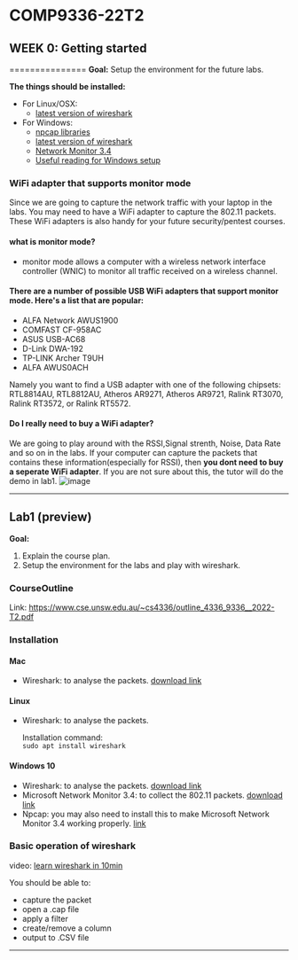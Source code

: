 # COMP9336-22T2

## WEEK 0: Getting started 
===============
**Goal:** Setup the environment for the future labs. 

**The things should be installed:**
 - For Linux/OSX:  
   - [latest version of wireshark](https://www.wireshark.org/#download)  
 - For Windows:   
   - [npcap libraries](https://blog.packet-foo.com/2019/04/wireless-capture-on-windows/comment-page-1/)
   - [latest version of wireshark](https://www.wireshark.org/#download)
   - [Network Monitor 3.4](https://www.microsoft.com/en-au/download/details.aspx?id=4865)
   - [Useful reading for Windows setup](https://blog.packet-foo.com/2019/04/wireless-capture-on-windows/comment-page-1/)
### WiFi adapter that supports monitor mode
Since we are going to capture the network traffic with your laptop in the labs. You may need to have a WiFi adapter to capture the 802.11 packets. These WiFi adapters is also handy for your future security/pentest courses.
 
#### what is monitor mode?  
  - monitor mode allows a computer with a wireless network interface controller (WNIC) to monitor all traffic received on a wireless channel.

#### There are a number of possible USB WiFi adapters that support monitor mode. Here's a list that are popular:
 - ALFA Network AWUS1900
 - COMFAST CF-958AC
 - ASUS USB-AC68
 - D-Link DWA-192
 - TP-LINK Archer T9UH
 - ALFA AWUS0ACH

Namely you want to find a USB adapter with one of the following chipsets: RTL8814AU, RTL8812AU, Atheros AR9271, Atheros AR9721, Ralink RT3070, Ralink RT3572, or Ralink RT5572.


#### Do I really need to buy a WiFi adapter?
We are going to play around with the RSSI,Signal strenth, Noise, Data Rate and so on in the labs. If your computer can capture the packets that contains these information(especially for RSSI), then **you dont need to buy a seperate WiFi adapter**. If you are not sure about this, the tutor will do the demo in lab1.
![image](https://user-images.githubusercontent.com/27357380/169868551-84398a7a-593b-44af-8d73-23edc4090ded.png)



--------------------------------  
## Lab1  (preview)
**Goal:** 
  1. Explain the course plan. 
  2. Setup the environment for the labs and play with wireshark. 

 ### CourseOutline
 Link: https://www.cse.unsw.edu.au/~cs4336/outline_4336_9336__2022-T2.pdf 
 
 ### Installation
  #### Mac
  - Wireshark: to analyse the packets. [download link](https://www.wireshark.org/download.html)
  #### Linux
  - Wireshark: to analyse the packets.   
   
       Installation command:  
       `sudo apt install wireshark`  
   
 #### Windows 10
  - Wireshark: to analyse the packets. [download link](https://www.wireshark.org/download.html)
  - Microsoft Network Monitor 3.4: to collect the 802.11 packets. [download link](https://www.microsoft.com/en-us/download/details.aspx?id=4865)
  - Npcap: you may also need to install this to make Microsoft Network Monitor 3.4 working properly. [link](https://nmap.org/npcap/)


 ### Basic operation of wireshark
   video: [learn wireshark in 10min](https://www.youtube.com/watch?v=lb1Dw0elw0Q)  

  You should be able to:  
  - capture the packet
  - open a .cap file
  - apply a filter
  - create/remove a column
  - output to .CSV file
--------------------------------  


